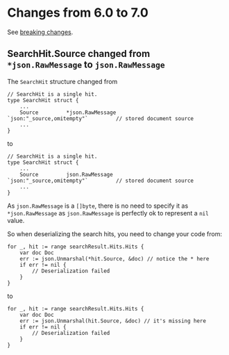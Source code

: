 # Changes from 6.0 to 7.0

See [breaking changes](https://www.elastic.co/guide/en/elasticsearch/reference/7.x/breaking-changes-7.0.html).

## SearchHit.Source changed from `*json.RawMessage` to `json.RawMessage`

The `SearchHit` structure changed from

```
// SearchHit is a single hit.
type SearchHit struct {
	...
	Source         *json.RawMessage               `json:"_source,omitempty"`         // stored document source
	...
}
```

to

```
// SearchHit is a single hit.
type SearchHit struct {
	...
	Source         json.RawMessage                `json:"_source,omitempty"`         // stored document source
	...
}
```

As `json.RawMessage` is a `[]byte`, there is no need to specify it
as `*json.RawMessage` as `json.RawMessage` is perfectly ok to represent
a `nil` value.

So when deserializing the search hits, you need to change your code from:

```
for _, hit := range searchResult.Hits.Hits {
    var doc Doc
    err := json.Unmarshal(*hit.Source, &doc) // notice the * here
    if err != nil {
        // Deserialization failed
    }
}
```

to

```
for _, hit := range searchResult.Hits.Hits {
    var doc Doc
    err := json.Unmarshal(hit.Source, &doc) // it's missing here
    if err != nil {
        // Deserialization failed
    }
}
```
